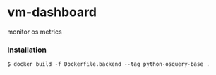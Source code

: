 # vm-dashboard
monitor os metrics

### Installation

```$ docker build -f Dockerfile.backend --tag python-osquery-base . ```